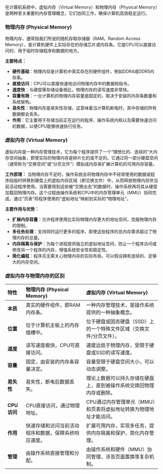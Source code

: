 
在计算机系统中，虚拟内存（Virtual Memory）和物理内存（Physical Memory）是两种至关重要的内存管理概念，它们协同工作，确保计算机高效稳定运行。

### 物理内存 (Physical Memory)

物理内存，通常指我们所说的随机存取存储器（RAM，Random Access Memory），是计算机硬件上实际存在的存储芯片或内存条。它是CPU可以直接访问的、用于临时存储程序和数据的地方。

**主要特点：**
*   **硬件基础**：物理内存是计算机中真实存在的硬件组件，例如DDR4或DDR5内存条。
*   **直接访问**：CPU可以直接快速地访问物理内存中的数据和指令。
*   **速度快**：与硬盘等存储设备相比，物理内存的读写速度非常快。
*   **容量有限**：一台计算机的物理内存容量是固定的，取决于安装的内存条数量和系统架构。
*   **易失性**：物理内存是易失性存储，这意味着当计算机断电时，其中存储的所有数据都会丢失。
*   **作用**：它主要用于存储当前正在运行的程序、操作系统内核以及需要快速访问的数据，以便CPU能够快速执行任务。

### 虚拟内存 (Virtual Memory)

虚拟内存是一种内存管理技术，它为每个程序提供了一个“理想化的、连续的”大内存空间抽象，即使实际的物理内存是碎片化的或不足的。它通过将一部分硬盘空间（通常称为“交换空间”或“分页文件”）模拟成内存来扩展计算机的可用内存容量。

**工作原理：**
当物理内存不足时，操作系统会将物理内存中不经常使用的数据或程序段临时转移到硬盘上的虚拟内存区域（即交换文件）中，从而释放物理内存供当前活动程序使用。当需要用到这些被“交换出去”的数据时，操作系统再将其从硬盘加载回物理内存。这个过程由操作系统和CPU中的内存管理单元（MMU）协同完成，通过“页表”将程序使用的“虚拟地址”映射到实际的“物理地址”。

**主要作用与优势：**
*   **扩展内存容量**：允许程序使用比实际物理内存更大的地址空间，克服物理内存的限制。
*   **多任务处理**：支持同时运行更多的程序，即使这些程序的总内存需求超过了物理内存的总量。
*   **内存隔离与保护**：为每个进程提供独立的虚拟地址空间，防止一个程序访问或修改另一个程序的内存，增强系统安全性和稳定性。
*   **简化编程**：程序员无需关心物理内存的实际布局，可以假设拥有连续的、足够大的内存空间。

### 虚拟内存与物理内存的区别

| 特性        | 物理内存 (Physical Memory)     | 虚拟内存 (Virtual Memory)                |
| :-------- | :------------------------- | :----------------------------------- |
| **本质**    | 真实的硬件组件，即RAM内存条。           | 一种内存管理技术，是操作系统提供的一种抽象概念。             |
| **位置**    | 位于计算机主板上的内存插槽中。            | 位于硬盘或固态硬盘（SSD）上的一个特殊文件区域（交换文件/分页文件）。 |
| **速度**    | 读写速度极快，CPU可直接访问。           | 速度远低于物理内存，受限于硬盘或SSD的读写速度。            |
| **容量**    | 固定，由安装的内存条容量决定。            | 容量受限于硬盘空间大小，可以动态调整。                  |
| **易失性**   | 易失性，断电后数据丢失。               | 理论上数据可以持久存储在硬盘上，直到被操作系统交换回物理内存或删除。   |
| **CPU访问** | CPU直接访问，通过物理地址。            | CPU通过内存管理单元（MMU）和页表将虚拟地址转换为物理地址才能访问。 |
| **作用**    | 快速存储和访问当前活动程序和数据，保障系统响应速度。 | 扩展可用内存，实现多任务，提供内存隔离和保护，简化内存管理。       |
| **管理**    | 由操作系统直接管理和分配。              | 由操作系统和硬件（MMU）协同管理，涉及页面置换等复杂机制。       |
